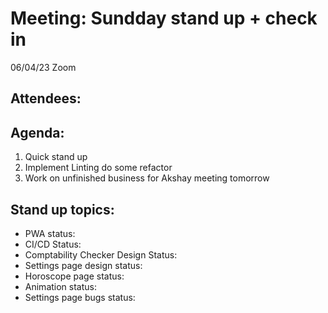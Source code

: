 # Meeting: Sundday stand up + check in

06/04/23 Zoom

## Attendees:

## Agenda:

1. Quick stand up
2. Implement Linting do some refactor
3. Work on unfinished business for Akshay meeting tomorrow

## Stand up topics:

- PWA status:
- CI/CD Status:
- Comptability Checker Design Status:
- Settings page design status:
- Horoscope page status:
- Animation status:
- Settings page bugs status:
